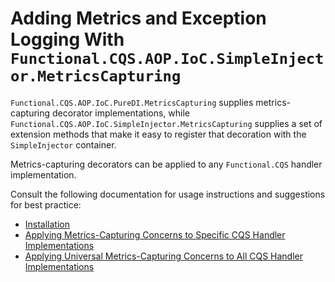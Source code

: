 # Adding Metrics and Exception Logging With `Functional.CQS.AOP.IoC.SimpleInjector.MetricsCapturing`

`Functional.CQS.AOP.IoC.PureDI.MetricsCapturing` supplies metrics-capturing decorator implementations, while `Functional.CQS.AOP.IoC.SimpleInjector.MetricsCapturing` supplies a set of extension methods that make it easy to register that decoration with the `SimpleInjector` container.

Metrics-capturing decorators can be applied to any `Functional.CQS` handler implementation.

Consult the following documentation for usage instructions and suggestions for best practice:
- [Installation](installation.md)
- [Applying Metrics-Capturing Concerns to Specific CQS Handler Implementations](applyingMetricsCapturing.md)
- [Applying Universal Metrics-Capturing Concerns to All CQS Handler Implementations](applyingUniversalMetricsCapturing.md)